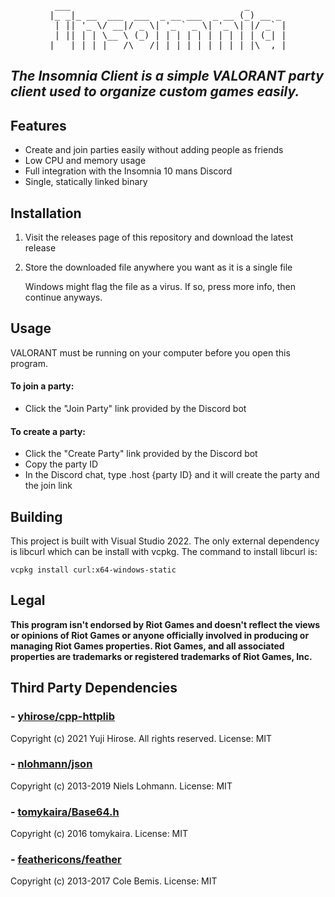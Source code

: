<pre align=center>
 ___                                 _       
|_ _|_ __  ___  ___  _ __ ___  _ __ (_) __ _ 
 | || '_ \/ __|/ _ \| '_ ` _ \| '_ \| |/ _` |
 | || | | \__ \ (_) | | | | | | | | | | (_| |
|___|_| |_|___/\___/|_| |_| |_|_| |_|_|\__,_|
</pre>

## ***The Insomnia Client is a simple VALORANT party client used to organize custom games easily.***

## Features

- Create and join parties easily without adding people as friends
- Low CPU and memory usage
- Full integration with the Insomnia 10 mans Discord
- Single, statically linked binary

## Installation

1. Visit the releases page of this repository and download the latest release
2. Store the downloaded file anywhere you want as it is a single file

    Windows might flag the file as a virus. If so, press more info, then continue anyways.

## Usage 

VALORANT must be running on your computer before you open this program.

#### To join a party:

- Click the "Join Party" link provided by the Discord bot

#### To create a party:

- Click the "Create Party" link provided by the Discord bot
- Copy the party ID
- In the Discord chat, type .host {party ID} and it will create the party and the join link

## Building

This project is built with Visual Studio 2022.
The only external dependency is libcurl which can be install with vcpkg. The command to install libcurl is:

``` vcpkg install curl:x64-windows-static ```

## Legal

**This program isn't endorsed by Riot Games and doesn't reflect the views or opinions of Riot Games or anyone officially involved in producing or managing Riot Games properties. Riot Games, and all associated properties are trademarks or registered trademarks of Riot Games, Inc.**

## Third Party Dependencies

### - [yhirose/cpp-httplib](https://github.com/yhirose/cpp-httplib)
Copyright (c) 2021 Yuji Hirose. All rights reserved. License: MIT

### - [nlohmann/json](https://github.com/nlohmann/json)
Copyright (c) 2013-2019 Niels Lohmann. License: MIT

### - [tomykaira/Base64.h](https://gist.github.com/tomykaira/f0fd86b6c73063283afe550bc5d77594)
Copyright (c) 2016 tomykaira. License: MIT

### - [feathericons/feather](https://github.com/feathericons/feather)
Copyright (c) 2013-2017 Cole Bemis. License: MIT